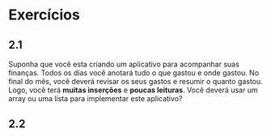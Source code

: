 # Exercícios

## 2.1
Suponha que você esta criando um aplicativo para acompanhar suas finanças. Todos os dias você anotará tudo o que gastou e onde gastou. No final do mês, você deverá revisar os seus gastos e resumir o quanto gastou. Logo, você terá **muitas inserções** e **poucas leituras**. Você deverá usar um array ou uma lista para implementar este aplicativo?

## 2.2